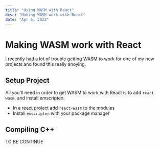 ```yaml
---
title: "Using WASM with React"
desc: "Making WASM work with React"
date: "Apr 5, 2022"
---
```


# Making WASM work with React

I recently had a lot of trouble getting WASM to work for one of my new 
projects and found this really anoying.

## Setup Project

All you'll need in order to get WASM to work with React is to add `react-wasm`,
and install emscripten.

- In a react project add `react-wasm` to the modules
- Install `emscripten` with your package manager

## Compiling C++

TO BE CONTINUE